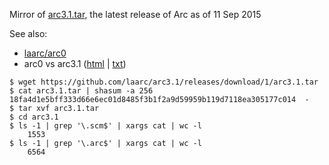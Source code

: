 
Mirror of [arc3.1.tar](https://github.com/laarc/arc3.1/releases/download/1/arc3.1.tar), the latest release of Arc as of 11 Sep 2015

See also:

* [laarc/arc0](https://github.com/laarc/arc0)
* arc0 vs arc3.1 ([html](https://rawgit.com/laarc/notebook/master/arc0-3.1.html) | [txt](https://rawgit.com/laarc/notebook/master/arc0-3.1.txt))

```
$ wget https://github.com/laarc/arc3.1/releases/download/1/arc3.1.tar
$ cat arc3.1.tar | shasum -a 256
18fa4d1e5bff333d66e6ec01d8485f3b1f2a9d59959b119d7118ea305177c014  -
$ tar xvf arc3.1.tar
$ cd arc3.1
$ ls -1 | grep '\.scm$' | xargs cat | wc -l
    1553
$ ls -1 | grep '\.arc$' | xargs cat | wc -l
    6564
```

